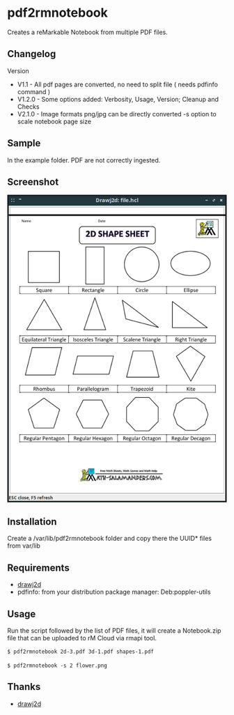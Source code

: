 # pdf2rmnotebook

Creates a reMarkable Notebook from multiple PDF files.

## Changelog
Version
- V1.1   - All pdf pages are converted, no need to split file ( needs pdfinfo command )
- V1.2.0 - Some options added: Verbosity, Usage, Version; Cleanup and Checks
- V2.1.0 - Image formats png/jpg can be directly converted
           -s option to scale notebook page size


## Sample 
In the example folder.
PDF are not correctly ingested.

## Screenshot
![Screenshot](./example/Notebook.png)

## Installation
Create a /var/lib/pdf2rmnotebook folder and copy there the UUID* files from var/lib 

## Requirements
- [drawj2d](https://sourceforge.net/projects/drawj2d/)
- pdfinfo: from your distribution package manager:  Deb:poppler-utils

## Usage
Run the script followed by the list of PDF files, it will create a Notebook.zip file that can be uploaded to rM Cloud via rmapi tool.

```shell
$ pdf2rmnotebook 2d-3.pdf 3d-1.pdf shapes-1.pdf

$ pdf2rmnotebook -s 2 flower.png
```

## Thanks
- [drawj2d](https://sourceforge.net/projects/drawj2d/)
